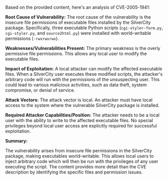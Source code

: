 Based on the provided content, here's an analysis of CVE-2005-1941:

**Root Cause of Vulnerability:**
The root cause of the vulnerability is the insecure file permissions of executable files installed by the SilverCity package. Specifically, three executable Python scripts (`cgi-styler-form.py`, `cgi-styler.py`, and `source2html.py`) were installed with world-writable permissions (`-rwxrwxrwx`).

**Weaknesses/Vulnerabilities Present:**
The primary weakness is the overly permissive file permissions. This allows any local user to modify the executable files.

**Impact of Exploitation:**
A local attacker can modify the affected executable files. When a SilverCity user executes these modified scripts, the attacker's arbitrary code will run with the permissions of the unsuspecting user. This could lead to various malicious activities, such as data theft, system compromise, or denial of service.

**Attack Vectors:**
The attack vector is local. An attacker must have local access to the system where the vulnerable SilverCity package is installed.

**Required Attacker Capabilities/Position:**
The attacker needs to be a local user with the ability to write to the affected executable files. No special privileges beyond local user access are explicitly required for successful exploitation.

**Summary:**

The vulnerability arises from insecure file permissions in the SilverCity package, making executables world-writable. This allows local users to inject arbitrary code which will then be run with the privileges of any user executing the script. The content provides more detail than the CVE description by identifying the specific files and permission issues.